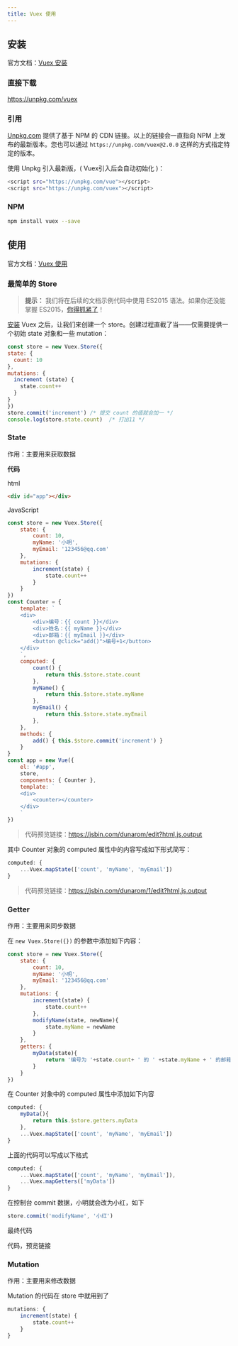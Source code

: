 ```yaml
---
title: Vuex 使用
---
```


## 安装
官方文档：[Vuex 安装](https://vuex.vuejs.org/zh/installation.html)

### 直接下载

https://unpkg.com/vuex

### 引用

[Unpkg.com](https://unpkg.com/) 提供了基于 NPM 的 CDN 链接。以上的链接会一直指向 NPM 上发布的最新版本。您也可以通过  `https://unpkg.com/vuex@2.0.0`  这样的方式指定特定的版本。

使用 Unpkg 引入最新版，( Vuex引入后会自动初始化 )：

 ```sh
<script src="https://unpkg.com/vue"></script>
<script src="https://unpkg.com/vuex"></script>
 ```

### NPM

```bash
npm install vuex --save
```

## 使用

官方文档：[Vuex 使用](https://vuex.vuejs.org/zh/guide/)

### 最简单的 Store

> **提示：** 我们将在后续的文档示例代码中使用 ES2015 语法。如果你还没能掌握 ES2015，[你得抓紧了](https://babeljs.io/docs/learn-es2015/)！

[安装](https://vuex.vuejs.org/zh/installation.html) Vuex 之后，让我们来创建一个 store。创建过程直截了当——仅需要提供一个初始 state 对象和一些 mutation：

```js
const store = new Vuex.Store({
state: {
  count: 10
},
mutations: {
  increment (state) {
    state.count++
  }
}
})
store.commit('increment') /* 提交 count 的值就会加一 */
console.log(store.state.count)  /* 打出11 */
```

### State

作用：主要用来获取数据

**代码**

html

```html
<div id="app"></div>
```

JavaScript

```js
const store = new Vuex.Store({
    state: {
        count: 10,
        myName: '小明',
        myEmail: '123456@qq.com'
    },
    mutations: {
        increment(state) {
            state.count++
        }
    }
})
const Counter = {
    template: `
    <div>
        <div>编号：{{ count }}</div>
        <div>姓名：{{ myName }}</div>
        <div>邮箱：{{ myEmail }}</div>
        <button @click="add()">编号+1</button>
    </div>
    `,
    computed: {
        count() {
            return this.$store.state.count
        },
		myName() {
            return this.$store.state.myName
        },
		myEmail() {
            return this.$store.state.myEmail
        },
    },
    methods: {
        add() { this.$store.commit('increment') }
    }
}
const app = new Vue({
    el: '#app',
    store,
    components: { Counter },
    template: `
    <div>
        <counter></counter>
    </div>
    `
})
```

> 代码预览链接：https://jsbin.com/dunarom/edit?html,js,output 

其中 Counter 对象的 computed 属性中的内容写成如下形式简写：

```js
computed: {
	...Vuex.mapState(['count', 'myName', 'myEmail'])
}
```

> 代码预览链接：https://jsbin.com/dunarom/1/edit?html,js,output 

### Getter

作用：主要用来同步数据

在 `new Vuex.Store({})` 的参数中添加如下内容：

```js
const store = new Vuex.Store({
    state: {
        count: 10,
        myName: '小明',
        myEmail: '123456@qq.com'
    },
    mutations: {
        increment(state) {
            state.count++
        },
        modifyName(state, newName){
            state.myName = newName
        }
    },
    getters: {
        myData(state){
            return '编号为 '+state.count+ ' 的 ' +state.myName + ' 的邮箱是 ' + state.myEmail
        }
    }
})
```

在 Counter 对象中的 computed 属性中添加如下内容

```js
computed: {
    myData(){
    	return this.$store.getters.myData
    },
    ...Vuex.mapState(['count', 'myName', 'myEmail'])
}
```

上面的代码可以写成以下格式

```js
computed: {
    ...Vuex.mapState(['count', 'myName', 'myEmail']),
    ...Vuex.mapGetters(['myData'])
}
```

在控制台 commit 数据，小明就会改为小红，如下

```js
store.commit('modifyName', '小红')
```

最终代码

代码，预览链接

### Mutation

作用：主要用来修改数据

Mutation 的代码在 store 中就用到了

```js
mutations: {
    increment(state) {
        state.count++
    }
}
```

